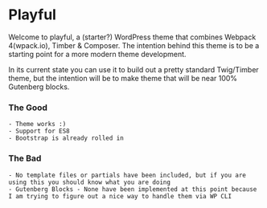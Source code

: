 # Playful

Welcome to playful, a (starter?) WordPress theme that combines Webpack 4(wpack.io), Timber & Composer. The intention behind this theme is to be a starting point for a more modern theme development.

In its current state you can use it to build out a pretty standard Twig/Timber theme, but the intention will be to make theme that will be near 100% Gutenberg blocks.

### The Good
    - Theme works :)
    - Support for ES8
    - Bootstrap is already rolled in

### The Bad
    - No template files or partials have been included, but if you are using this you should know what you are doing
    - Gutenberg Blocks - None have been implemented at this point because I am trying to figure out a nice way to handle them via WP CLI

